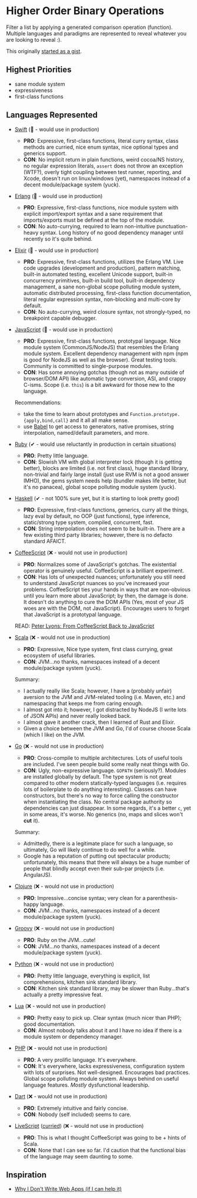 # Higher Order Binary Operations

Filter a list by applying a generated comparison operation (function). Multiple languages and paradigms are represented to reveal whatever you are looking to reveal :).

This originally [started as a gist](https://gist.github.com/wilmoore/5559376).

## Highest Priorities

- sane module system
- expressiveness
- first-class functions

## Languages Represented

- [Swift](less-than-100.swift) (💚 - would use in production)
  - **PRO**: Expressive, first-class functions, literal curry syntax, class methods are curried, nice enum syntax, nice optional types and generics support.
  - **CON**: No implicit return in plain functions, weird cocoa/NS history, no regular expression literals, `assert` does not throw an exception (WTF?), overly tight coupling between test runner, reporting, and Xcode, doesn't run on linux/windows (yet), namespaces instead of a decent module/package system (yuck).

- [Erlang](less-than-100.erl) (💚 - would use in production)
  - **PRO**: Expressive, first-class functions, nice module system with explicit import/export syntax and a sane requirement that imports/exports must be defined at the top of the module.
  - **CON**: No auto-currying, required to learn non-intuitive punctuation-heavy syntax. Long history of no good dependency manager until recently so it's quite behind.

- [Elixir](less-than-100.ex) (💚 - would use in production)
  - **PRO**: Expressive, first-class functions, utilizes the Erlang VM. Live code upgrades (development and production), pattern matching, built-in automated testing, excellent Unicode support, built-in concurrency primitives, built-in build tool, built-in dependency management, a sane non-global scope polluting module system, automatic distributed processing, first-class function documentation, literal regular expression syntax, non-blocking and multi-core by default.
  - **CON**: No auto-currying, weird closure syntax, not strongly-typed, no breakpoint capable debugger.

- [JavaScript](less-than-100.js) (💚 - would use in production)
  - **PRO**: Expressive, first-class functions, prototypal language. Nice module system (CommonJS/NodeJS) that resembles the Erlang module system. Excellent dependency management with npm (npm is good for NodeJS as well as the browser). Great testing tools. Community is committed to single-purpose modules.
  - **CON**: Has some annoying gotchas (though not as many outside of browser/DOM API) like automatic type conversion, ASI, and crappy C-isms. Scope (i.e. `this`) is a bit awkward for those new to the language.

  Recommendations:
    - take the time to learn about prototypes and `Function.prototype.{apply,bind,call}` and it all all make sense.
    - use [Babel](https://babeljs.io) to get access to generators, native promises, string interpolation, named/default parameters, and more.

- [Ruby](less-than-100.rb) (✔ - would use reluctantly in production in certain situations)
  - **PRO**: Pretty little language.
  - **CON**: Slowish VM with global interpreter lock (though it is getting better), blocks are limited (i.e. not first class), huge standard library, non-trivial and fairly large install (just use RVM is not a good answer IMHO), the gems system needs help (bundler makes life better, but it's no panacea), global scope polluting module system (yuck).

- [Haskell](less-than-100.hs) (✔ - not 100% sure yet, but it is starting to look pretty good)
  - **PRO**: Expressive, first-class functions, generics, curry all the things, lazy eval by default, no OOP (just functions), type inference, static/strong type system, compiled, concurrent, fast.
  - **CON**: String interpolation does not seem to be built-in. There are a few existing third party libraries; however, there is no defacto standard AFAICT.

- [CoffeeScript](less-than-100.coffee) (❌ - would not use in production)
  - **PRO**: Normalizes some of JavaScript's gotchas. The existential operator is genuinely useful. CoffeeScript is a brilliant experiment.
  - **CON**: Has lots of unexpected nuances; unfortunately you still need to understand JavaScript nuances so you've increased your problems. CoffeeScript ties your hands in ways that are non-obvious until you learn more about JavaScript; by then, the damage is done. It doesn't do anything to cure the DOM APIs (Yes, most of your JS woes are with the DOM, not JavaScript). Encourages users to forget that JavaScript is a prototypal language.

  READ: [Peter Lyons: From CoffeeScript Back to JavaScript](http://peterlyons.com/problog/2014/01/from-coffeescript-back-to-javascript)

- [Scala](less-than-100.scala) (❌ - would not use in production)
  - **PRO**: Expressive, Nice type system, first class currying, great ecosystem of useful libraries.
  - **CON**: JVM...no thanks, namespaces instead of a decent module/package system (yuck).

  Summary:
    - I actually really like Scala; however, I have a (probably unfair) aversion to the JVM and JVM-related tooling (i.e. Maven, etc.) and namespacing that keeps me from caring enough.
    - I almost got into it; however, I got distracted by NodeJS (I write lots of JSON APIs) and never really looked back.
    - I almost gave it another crack, then I learned of Rust and Elixir.
    - Given a choice between the JVM and Go, I'd of course choose Scala (which I like) on the JVM.

- [Go](less-than-100.go) (❌ - would not use in production)
  - **PRO**: Cross-compile to multiple architectures. Lots of useful tools are included. I've seen people build some really neat things with Go.
  - **CON**: Ugly, non-expressive language. `GOPATH` (seriously?). Modules are installed globally by default. The type system is not great compared to other modern statically-typed languages (i.e. requires lots of boilerplate to do anything interesting). Classes can have constructors, but there's no way to force calling the constructor when instantiating the class. No central package authority so dependencies can just disappear. In some regards, it's a better `c`, yet in some areas, it's worse. No generics (no, maps and slices won't __cut__ it).

  Summary:
    - Admittedly, there is a legitimate place for such a language, so ultimately, Go will likely continue to do well for a while.
    - Google has a reputation of putting out spectacular products; unfortunately, this means that there will always be a huge number of people that blindly accept even their sub-par projects (i.e. AngularJS).

- [Clojure](less-than-100.clj) (❌ - would not use in production)
  - **PRO**: Impressive...concise syntax; very clean for a parenthesis-happy language.
  - **CON**: JVM...no thanks, namespaces instead of a decent module/package system (yuck).

- [Groovy](less-than-100.groovy) (❌ - would not use in production)
  - **PRO**: Ruby on the JVM...cute!
  - **CON**: JVM...no thanks, namespaces instead of a decent module/package system (yuck).

- [Python](less-than-100.py) (❌ - would not use in production)
  - **PRO**: Pretty little language, everything is explicit, list comprehensions, kitchen sink standard library.
  - **CON**: Kitchen sink standard library, may be slower than Ruby...that's actually a pretty impressive feat.

- [Lua](less-than-100.lua) (❌ - would not use in production)
  - **PRO**: Pretty easy to pick up. Clear syntax (much nicer than PHP); good documentation.
  - **CON**: Almost nobody talks about it and I have no idea if there is a module system or dependency manager.

- [PHP](less-than-100.php) (❌ - would not use in production)
  - **PRO**: A very prolific language. It's everywhere.
  - **CON**: It's everywhere, lacks expressiveness, configuration system with lots of surprises. Not well-designed. Encourages bad practices. Global scope polluting module system. Always behind on useful language features. _Mostly_ dysfunctional leadership.

- [Dart](less-than-100.dart) (❌ - would not use in production)
  - **PRO**: Extremely intuitive and fairly concise.
  - **CON**: Nobody (self included) seems to care.

- [LiveScript](less-than-100.op-ls) ([curried](less-than-100.ls)) (❌ - would not use in production)
  - **PRO**: This is what I thought CoffeeScript was going to be + hints of Scala.
  - **CON**: None that I can see so far. I'd caution that the functional bias of the language may seem daunting to some.

## Inspiration

- [Why I Don't Write Web Apps (if I can help it)](https://gist.github.com/cloudhead/1522576)
